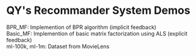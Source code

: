 # QY's Recommander System Demos
BPR_MF: Implemention of BPR algorithm (implicit feedback)<br>
Basic_MF: Implemention of basic matrix factorization using ALS (explicit feedback)<br>
ml-100k, ml-1m: Dataset from MovieLens<br>
